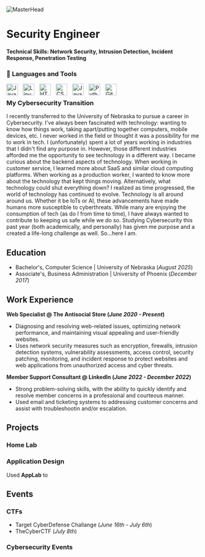 ![MasterHead](images/csbg.gif)
# Security Engineer

#### Technical Skills: Network Security, Intrusion Detection, Incident Response, Penetration Testing

### 🧰 Languages and Tools

<img align="left" alt="Java" width="30px" style="padding-right:10px;" src="https://cdn.jsdelivr.net/gh/devicons/devicon/icons/java/java-original.svg"/>
<img align="left" alt="Linux" width="30px" style="padding-right:10px;" src="https://cdn.jsdelivr.net/gh/devicons/devicon/icons/linux/linux-original.svg" />
<img align="left" alt="HTML" width="30px" style="padding-right:10px;" src="https://cdn.jsdelivr.net/gh/devicons/devicon/icons/html5/html5-plain.svg" />
<img align="left" alt="CSS" width="30px" style="padding-right:10px;" src="https://cdn.jsdelivr.net/gh/devicons/devicon/icons/css3/css3-plain.svg" />
<img align="left" alt="JavaScript" width="30px" style="padding-right:10px;" src="https://cdn.jsdelivr.net/gh/devicons/devicon/icons/javascript/javascript-plain.svg" />
<img align="left" alt="Python" width="30px" style="padding-right:10px;" src="https://cdn.jsdelivr.net/gh/devicons/devicon/icons/python/python-plain.svg" />
<img align="left" alt="GitHub" width="30px" style="padding-right:10px;" src="https://cdn.jsdelivr.net/gh/devicons/devicon/icons/github/github-original.svg" />
<br />

 <h3> My Cybersecurity Transition</h3>
   I recently transferred to the University of Nebraska to pursue a career in Cybersecurity. I've always been fascinated with technology: wanting to know how things work, taking apart/putting together computers, mobile devices, etc. I never worked in the field or thought it was a possibility for me to work in tech. I (unfortunately) spent a lot of years working in industries that I didn't find any purpose in. However, those different industries afforded me the opportunity to see technology in a different way. I became curious about the backend aspects of technology. When working in customer service, I learned more about SaaS and similar cloud computing platforms. When working as a production worker, I wanted to know more about the technology that kept things moving. Alternatively, what technology could shut everything down? I realized as time progressed, the world of technology has continued to evolve. Technology is all around around us. Whether it be IoTs or AI, these advancements have made humans more susceptible to cyberthreats. While many are enjoying the consumption of tech (as do I from time to time), I have always wanted to contribute to keeping us safe while we do so. Studying Cybersecurity this past year (both academically, and personally) has given me purpose and a created a life-long challenge as well. So...here I am.

## Education
- Bachelor's, Computer Science | University of Nebraska (_August 2025_)							       		
- Associate's, Business Administration	| University of Phoenix (_December 2017_)	 			        		

## Work Experience
**Web Specialist @ The Antisocial Store (_June 2020 - Present_)**
- Diagnosing and resolving web-related issues, optimizing network performance, and maintaining visual appealing and user-friendly websites.
- Uses network security measures such as encryption, firewalls, intrusion detection systems, vulnerability assessments, access control, security patching, monitoring, and incident response to protect websites and web applications from unauthorized access and cyber threats.
  
**Member Support Consultant @ LinkedIn (_June 2022 - December 2022_)**
- Strong problem-solving skills, with the ability to quickly identify and resolve member concerns in a professional and courteous manner.
- Used email and ticketing systems to addressing customer concerns and assist with troubleshootin and/or escalation.

## Projects
### Home Lab
### Application Design
Used **AppLab** to 

## Events
### CTFs
- Target CyberDefense Challange (_June 16th - July 6th_)
- TheCyberCTF (_July 8th_)
### Cybersecurity Events


